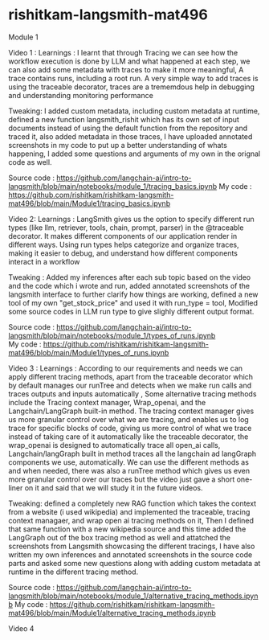 # rishitkam-langsmith-mat496
Module 1 

Video 1 :
Learnings :
I learnt that through Tracing we can see how the workflow execution is done by LLM and what happened at each step, we can also add some metadata with traces to make it more meaningful, A trace contains runs, including a root run. A very simple way to add traces is using the traceable decorator, traces are a trememdous help in debugging and understanding monitoring performance

Tweaking:
I added custom metadata, including custom metadata at runtime, defined a new function langsmith_rishit which has its own set of input documents instead of using the default function from the repository and traced it, also added metadata in those traces, I have uploaded annotated screenshots in my code to put up a better understanding of whats happening, I added some questions and arguments of my own in the orignal code as well.

Source code : https://github.com/langchain-ai/intro-to-langsmith/blob/main/notebooks/module_1/tracing_basics.ipynb
My code : https://github.com/rishitkam/rishitkam-langsmith-mat496/blob/main/Module1/tracing_basics.ipynb


Video 2:
Learnings : 
LangSmith gives us the option to specify different run types (like llm, retriever, tools, chain, prompt, parser) in the @traceable decorator. It makes different components of our application render in different ways. Using run types helps categorize and organize traces, making it easier to debug, and understand how different components interact in a workflow

Tweaking : Added my inferences after each sub topic based on the video and the code which i wrote and run, added annotated screenshots of the langsmith interface to further clarify how things are working, defined a new tool of my own "get_stock_price" and used it with run_type = tool, Modified some source codes in LLM run type to give slighly different output format.

Source code : https://github.com/langchain-ai/intro-to-langsmith/blob/main/notebooks/module_1/types_of_runs.ipynb         
My code : https://github.com/rishitkam/rishitkam-langsmith-mat496/blob/main/Module1/types_of_runs.ipynb


Video 3 :
Learnings : According to our requirements and needs we can apply different tracing methods, apart from the traceable decorator which by default manages our runTree and detects when we make run calls and traces outputs and inputs automatically , Some alternative tracing methods include the Tracing context manager, Wrap_openai, and the Langchain/LangGraph built-in method. The tracing context manager gives us more granular control over what we are tracing, and enables us to log trace for specific blocks of code, giving us more control of what we trace instead of taking care of it automatically like the traceable decorator, the wrap_openai is designed to automatically trace all open_ai calls, Langchain/langGraph built in method traces all the langchain ad langGraph components we use, automatically. We can use the different methods as and when needed, there was also a runTree method which gives us even more granular control over our traces but the video just gave a short one-liner on it and said that we will study it in the future videos.

Tweaking:
defined a completely new RAG function which takes the context from a website (i used wikipedia) and implemented the traceable, tracing context managaer, and wrap open ai tracing methods on it, Then I defined that same function with a new wikipedia source and this time added the LangGraph out of the box tracing method as well and attatched the screenshots from Langsmith showcasing the different tracings, I have also written my own inferences and annotated screenshots in the source code parts and asked some new questions along with adding custom metadata at runtime in the different tracing method.

Source code : https://github.com/langchain-ai/intro-to-langsmith/blob/main/notebooks/module_1/alternative_tracing_methods.ipynb
My code : https://github.com/rishitkam/rishitkam-langsmith-mat496/blob/main/Module1/alternative_tracing_methods.ipynb

Video 4

